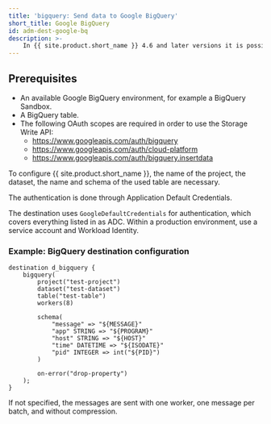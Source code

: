 ```yaml
---
title: 'bigquery: Send data to Google BigQuery'
short_title: Google BigQuery
id: adm-dest-google-bq
description: >-
    In {{ site.product.short_name }} 4.6 and later versions it is possible to send data to Google Cloud BigQuery through the BigQuery Storage Write API using a gRCP based high performance implementation.
---
```


## Prerequisites

* An available Google BigQuery environment, for example a BigQuery Sandbox.
* A BigQuery table.
* The following OAuth scopes are required in order to use the Storage Write API:
  * https://www.googleapis.com/auth/bigquery
  * https://www.googleapis.com/auth/cloud-platform 
  * https://www.googleapis.com/auth/bigquery.insertdata

To configure {{ site.product.short_name }}, the name of the project, the dataset, the name and schema of the used table are necessary.

The authentication is done through Application Default Credentials.

The destination uses `GoogleDefaultCredentials` for authentication, which covers everything listed in as ADC. Within a production environment, use a service account and Workload Identity.

### Example: BigQuery destination configuration

```config
destination d_bigquery {
    bigquery(
        project("test-project")
        dataset("test-dataset")
        table("test-table")
        workers(8)

        schema(
            "message" => "${MESSAGE}"
            "app" STRING => "${PROGRAM}"
            "host" STRING => "${HOST}"
            "time" DATETIME => "${ISODATE}"
            "pid" INTEGER => int("${PID}")
        )

        on-error("drop-property")
    );
}

```

If not specified, the messages are sent with one worker, one message per batch, and without compression.
